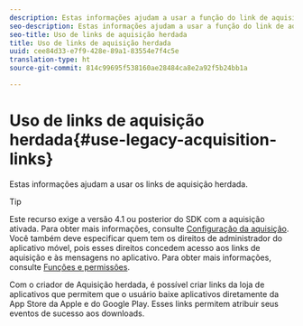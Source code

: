 ```yaml
---
description: Estas informações ajudam a usar a função do link de aquisição herdada.
seo-description: Estas informações ajudam a usar a função do link de aquisição herdada.
seo-title: Uso de links de aquisição herdada
title: Uso de links de aquisição herdada
uuid: cee84d33-e7f9-428e-89a1-83554e7f4c5e
translation-type: ht
source-git-commit: 814c99695f538160ae28484ca8e2a92f5b24bb1a

---
```



# Uso de links de aquisição herdada{#use-legacy-acquisition-links}

Estas informações ajudam a usar os links de aquisição herdada.

>[!TIP]
>
>Este recurso exige a versão 4.1 ou posterior do SDK com a aquisição ativada. Para obter mais informações, consulte [Configuração da aquisição](/help/using/acquisition-main/t-enable-acquisition.md). Você também deve especificar quem tem os direitos de administrador do aplicativo móvel, pois esses direitos concedem acesso aos links de aquisição e às mensagens no aplicativo. Para obter mais informações, consulte [Funções e permissões](/help/using/gs/c-mob-roles-and-permissions.md).

Com o criador de Aquisição herdada, é possível criar links da loja de aplicativos que permitem que o usuário baixe aplicativos diretamente da App Store da Apple e do Google Play. Esses links permitem atribuir seus eventos de sucesso aos downloads.

